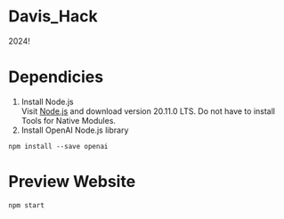 # Davis_Hack
2024!

# Dependicies
1. Install Node.js\
Visit [Node.js](https://nodejs.org/en) and download version 20.11.0 LTS. Do not
have to install Tools for Native Modules.
2. Install OpenAI Node.js library
```
npm install --save openai
```

# Preview Website 
```
npm start
```
